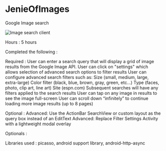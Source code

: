 # JenieOfImages
Google Image search

![Image search client](https://github.com/svpranay/JenieOfImages/blob/master/imagesearch.gif "Image search client")

Hours : 5 hours 

Completed the following :

Required :
User can enter a search query that will display a grid of image results from the Google Image API.
User can click on "settings" which allows selection of advanced search options to filter results
User can configure advanced search filters such as:
  Size (small, medium, large, extra-large)
  Color filter (black, blue, brown, gray, green, etc...)
  Type (faces, photo, clip art, line art)
  Site (espn.com)
Subsequent searches will have any filters applied to the search results
User can tap on any image in results to see the image full-screen
User can scroll down “infinitely” to continue loading more image results (up to 8 pages)

Optional :
Advanced: Use the ActionBar SearchView or custom layout as the query box instead of an EditText
Advanced: Replace Filter Settings Activity with a lightweight modal overlay


Optionals : 

Libraries used : picasso, android support library, android-http-async
